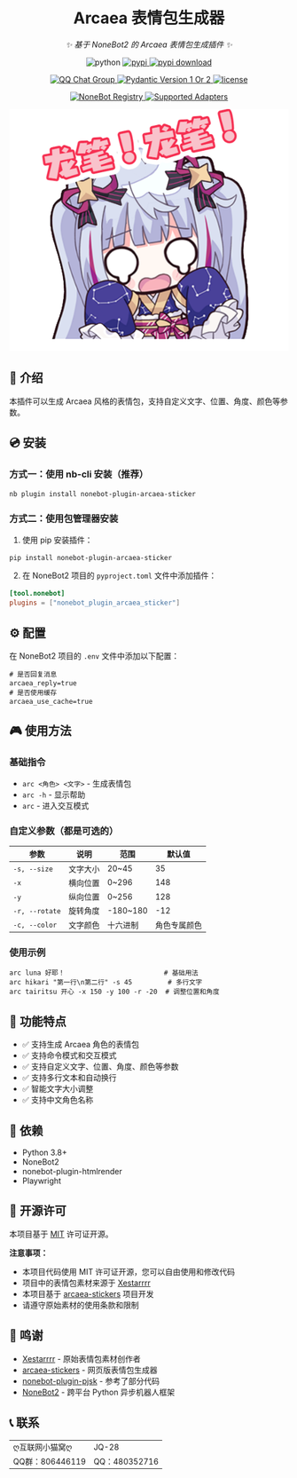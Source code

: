 <div align="center">

# Arcaea 表情包生成器

_✨ 基于 NoneBot2 的 Arcaea 表情包生成插件 ✨_

<p align="center">
  <img src="https://img.shields.io/badge/python-3.8+-blue.svg" alt="python">
  <a href="https://pypi.python.org/pypi/nonebot-plugin-arcaea-sticker">
    <img src="https://img.shields.io/pypi/v/nonebot-plugin-arcaea-sticker.svg" alt="pypi">
  </a>
  <a href="https://pypi.python.org/pypi/nonebot-plugin-arcaea-sticker">
    <img src="https://img.shields.io/pypi/dm/nonebot-plugin-arcaea-sticker" alt="pypi download">
  </a>
</p>

<p align="center">
  <a href="https://qm.qq.com/cgi-bin/qm/qr?_wv=1027&k=sy5x0Bv8IJoMVviC3dRbXTVD9zLdpitx&authKey=OPfY0G2zfQwDQJmf5xV5cqJq7c6%2Beg1cqiCF%2BDHsSFEaGscmeo5ALIdyJ%2BYZmoJb&noverify=0&group_code=806446119">
    <img src="https://img.shields.io/badge/QQ群-806446119-pink" alt="QQ Chat Group">
  </a>
  <a href="https://pydantic.dev">
    <img src="https://img.shields.io/endpoint?url=https://raw.githubusercontent.com/lgc-NB2Dev/readme/main/template/pyd-v1-or-v2.json" alt="Pydantic Version 1 Or 2" >
  </a>
  <a href="./LICENSE">
    <img src="https://img.shields.io/github/license/Agnes4m/nonebot_plugin_pjsk.svg" alt="license">
  </a>
</p>

<p align="center">
  <a href="https://registry.nonebot.dev/plugin/nonebot-plugin-arcaea-sticker:nonebot_plugin_arcaea_sticker">
    <img src="https://img.shields.io/endpoint?url=https%3A%2F%2Fnbbdg.lgc2333.top%2Fplugin%2Fnonebot-plugin-arcaea-sticker" alt="NoneBot Registry">
  </a>
  <a href="https://registry.nonebot.dev/plugin/nonebot-plugin-arcaea-sticker:nonebot_plugin_arcaea_sticker">
    <img src="https://img.shields.io/endpoint?url=https%3A%2F%2Fnbbdg.lgc2333.top%2Fplugin-adapters%2Fnonebot-plugin-arcaea-sticker" alt="Supported Adapters">
  </a>
</p>

<p align="center">
  <img src="https://github.com/JQ-28/nonebot-plugin-arcaea-sticker/blob/main/nami%E9%BE%99%E7%AC%94!%E9%BE%99%E7%AC%94!.png" alt="示例图片">
</p>

</div>

## 📖 介绍

本插件可以生成 Arcaea 风格的表情包，支持自定义文字、位置、角度、颜色等参数。

## 💿 安装

### 方式一：使用 nb-cli 安装（推荐）

```bash
nb plugin install nonebot-plugin-arcaea-sticker
```

### 方式二：使用包管理器安装

1. 使用 pip 安装插件：
```bash
pip install nonebot-plugin-arcaea-sticker
```

2. 在 NoneBot2 项目的 `pyproject.toml` 文件中添加插件：
```toml
[tool.nonebot]
plugins = ["nonebot_plugin_arcaea_sticker"]
```

## ⚙️ 配置

在 NoneBot2 项目的 `.env` 文件中添加以下配置：

```env
# 是否回复消息
arcaea_reply=true
# 是否使用缓存
arcaea_use_cache=true
```

## 🎮 使用方法

### 基础指令
- `arc <角色> <文字>` - 生成表情包
- `arc -h` - 显示帮助
- `arc` - 进入交互模式

### 自定义参数（都是可选的）
| 参数 | 说明 | 范围 | 默认值 |
|------|------|------|--------|
| `-s, --size` | 文字大小 | 20~45 | 35 |
| `-x` | 横向位置 | 0~296 | 148 |
| `-y` | 纵向位置 | 0~256 | 128 |
| `-r, --rotate` | 旋转角度 | -180~180 | -12 |
| `-c, --color` | 文字颜色 | 十六进制 | 角色专属颜色 |

### 使用示例
```
arc luna 好耶！                         # 基础用法
arc hikari "第一行\n第二行" -s 45         # 多行文字
arc tairitsu 开心 -x 150 -y 100 -r -20  # 调整位置和角度
```

## 📝 功能特点

- ✅ 支持生成 Arcaea 角色的表情包
- ✅ 支持命令模式和交互模式
- ✅ 支持自定义文字、位置、角度、颜色等参数
- ✅ 支持多行文本和自动换行
- ✅ 智能文字大小调整
- ✅ 支持中文角色名称

## 🔧 依赖

- Python 3.8+
- NoneBot2
- nonebot-plugin-htmlrender
- Playwright

## 📄 开源许可

本项目基于 [MIT](LICENSE) 许可证开源。

**注意事项：**
- 本项目代码使用 MIT 许可证开源，您可以自由使用和修改代码
- 项目中的表情包素材来源于 [Xestarrrr](https://x.com/Xestarrrr)
- 本项目基于 [arcaea-stickers](https://github.com/Rosemoe/arcaea-stickers) 项目开发
- 请遵守原始素材的使用条款和限制

## 🙏 鸣谢

- [Xestarrrr](https://x.com/Xestarrrr) - 原始表情包素材创作者
- [arcaea-stickers](https://github.com/Rosemoe/arcaea-stickers) - 网页版表情包生成器
- [nonebot-plugin-pjsk](https://github.com/lgc-NB2Dev/nonebot-plugin-pjsk) - 参考了部分代码
- [NoneBot2](https://github.com/nonebot/nonebot2) - 跨平台 Python 异步机器人框架

## 📞 联系

<table>
  <tr>
    <td>ღ互联网小猫窝ღ</td>
    <td>JQ-28</td>
  </tr>
  <tr>
    <td>QQ群：806446119</td>
    <td>QQ：480352716</td>
  </tr>
</table>

</div>